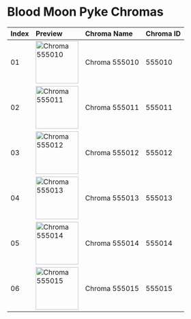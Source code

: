 # Blood Moon Pyke Chromas

| Index | Preview | Chroma Name | Chroma ID |
|:---|:---|:---|:---|
| 01 | <img src='https://raw.communitydragon.org/latest/plugins/rcp-be-lol-game-data/global/default/v1/champion-chroma-images/555/555010.png' alt='Chroma 555010' width='100'> | Chroma 555010 | 555010 |
| 02 | <img src='https://raw.communitydragon.org/latest/plugins/rcp-be-lol-game-data/global/default/v1/champion-chroma-images/555/555011.png' alt='Chroma 555011' width='100'> | Chroma 555011 | 555011 |
| 03 | <img src='https://raw.communitydragon.org/latest/plugins/rcp-be-lol-game-data/global/default/v1/champion-chroma-images/555/555012.png' alt='Chroma 555012' width='100'> | Chroma 555012 | 555012 |
| 04 | <img src='https://raw.communitydragon.org/latest/plugins/rcp-be-lol-game-data/global/default/v1/champion-chroma-images/555/555013.png' alt='Chroma 555013' width='100'> | Chroma 555013 | 555013 |
| 05 | <img src='https://raw.communitydragon.org/latest/plugins/rcp-be-lol-game-data/global/default/v1/champion-chroma-images/555/555014.png' alt='Chroma 555014' width='100'> | Chroma 555014 | 555014 |
| 06 | <img src='https://raw.communitydragon.org/latest/plugins/rcp-be-lol-game-data/global/default/v1/champion-chroma-images/555/555015.png' alt='Chroma 555015' width='100'> | Chroma 555015 | 555015 |
